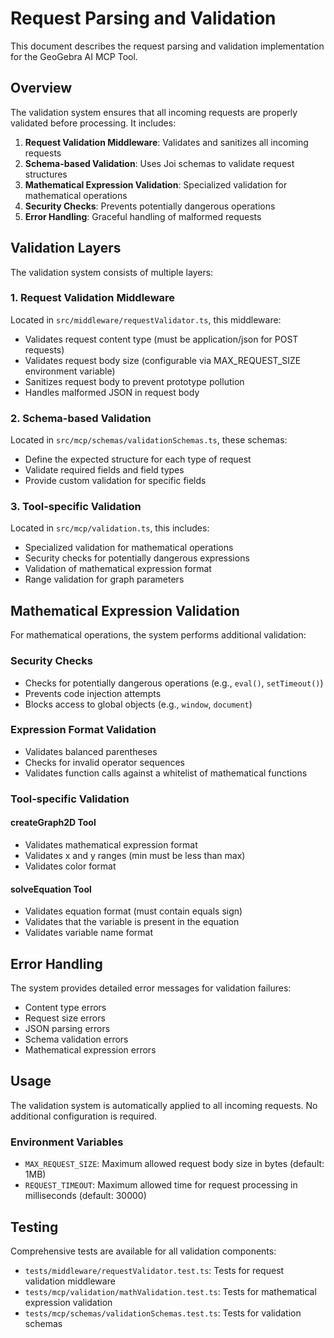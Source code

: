 # Request Parsing and Validation

This document describes the request parsing and validation implementation for the GeoGebra AI MCP Tool.

## Overview

The validation system ensures that all incoming requests are properly validated before processing. It includes:

1. **Request Validation Middleware**: Validates and sanitizes all incoming requests
2. **Schema-based Validation**: Uses Joi schemas to validate request structures
3. **Mathematical Expression Validation**: Specialized validation for mathematical operations
4. **Security Checks**: Prevents potentially dangerous operations
5. **Error Handling**: Graceful handling of malformed requests

## Validation Layers

The validation system consists of multiple layers:

### 1. Request Validation Middleware

Located in `src/middleware/requestValidator.ts`, this middleware:

- Validates request content type (must be application/json for POST requests)
- Validates request body size (configurable via MAX_REQUEST_SIZE environment variable)
- Sanitizes request body to prevent prototype pollution
- Handles malformed JSON in request body

### 2. Schema-based Validation

Located in `src/mcp/schemas/validationSchemas.ts`, these schemas:

- Define the expected structure for each type of request
- Validate required fields and field types
- Provide custom validation for specific fields

### 3. Tool-specific Validation

Located in `src/mcp/validation.ts`, this includes:

- Specialized validation for mathematical operations
- Security checks for potentially dangerous expressions
- Validation of mathematical expression format
- Range validation for graph parameters

## Mathematical Expression Validation

For mathematical operations, the system performs additional validation:

### Security Checks

- Checks for potentially dangerous operations (e.g., `eval()`, `setTimeout()`)
- Prevents code injection attempts
- Blocks access to global objects (e.g., `window`, `document`)

### Expression Format Validation

- Validates balanced parentheses
- Checks for invalid operator sequences
- Validates function calls against a whitelist of mathematical functions

### Tool-specific Validation

#### createGraph2D Tool

- Validates mathematical expression format
- Validates x and y ranges (min must be less than max)
- Validates color format

#### solveEquation Tool

- Validates equation format (must contain equals sign)
- Validates that the variable is present in the equation
- Validates variable name format

## Error Handling

The system provides detailed error messages for validation failures:

- Content type errors
- Request size errors
- JSON parsing errors
- Schema validation errors
- Mathematical expression errors

## Usage

The validation system is automatically applied to all incoming requests. No additional configuration is required.

### Environment Variables

- `MAX_REQUEST_SIZE`: Maximum allowed request body size in bytes (default: 1MB)
- `REQUEST_TIMEOUT`: Maximum allowed time for request processing in milliseconds (default: 30000)

## Testing

Comprehensive tests are available for all validation components:

- `tests/middleware/requestValidator.test.ts`: Tests for request validation middleware
- `tests/mcp/validation/mathValidation.test.ts`: Tests for mathematical expression validation
- `tests/mcp/schemas/validationSchemas.test.ts`: Tests for validation schemas

